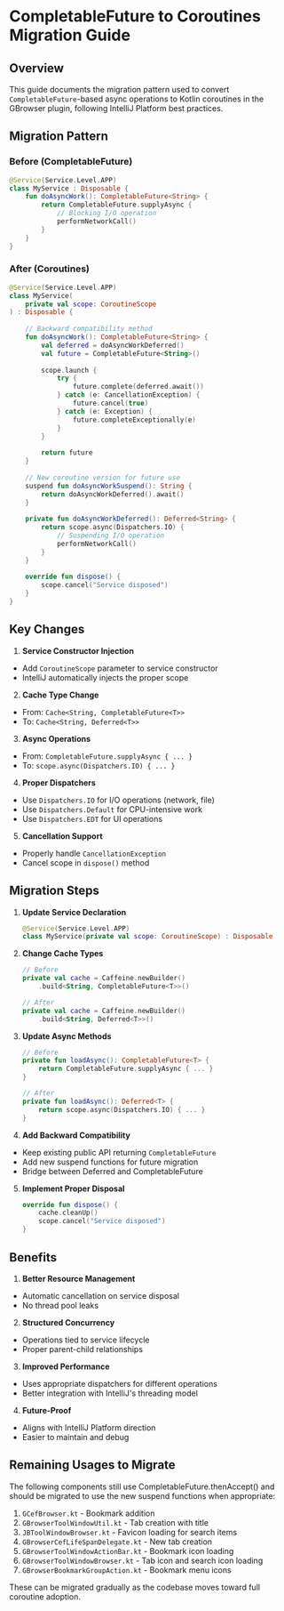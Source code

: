 # CompletableFuture to Coroutines Migration Guide

## Overview

This guide documents the migration pattern used to convert `CompletableFuture`-based async operations to Kotlin coroutines in the GBrowser plugin, following IntelliJ Platform best
practices.

## Migration Pattern

### Before (CompletableFuture)

```kotlin
@Service(Service.Level.APP)
class MyService : Disposable {
    fun doAsyncWork(): CompletableFuture<String> {
        return CompletableFuture.supplyAsync {
            // Blocking I/O operation
            performNetworkCall()
        }
    }
}
```

### After (Coroutines)

```kotlin
@Service(Service.Level.APP)
class MyService(
    private val scope: CoroutineScope
) : Disposable {
    
    // Backward compatibility method
    fun doAsyncWork(): CompletableFuture<String> {
        val deferred = doAsyncWorkDeferred()
        val future = CompletableFuture<String>()
        
        scope.launch {
            try {
                future.complete(deferred.await())
            } catch (e: CancellationException) {
                future.cancel(true)
            } catch (e: Exception) {
                future.completeExceptionally(e)
            }
        }
        
        return future
    }
    
    // New coroutine version for future use
    suspend fun doAsyncWorkSuspend(): String {
        return doAsyncWorkDeferred().await()
    }
    
    private fun doAsyncWorkDeferred(): Deferred<String> {
        return scope.async(Dispatchers.IO) {
            // Suspending I/O operation
            performNetworkCall()
        }
    }
    
    override fun dispose() {
        scope.cancel("Service disposed")
    }
}
```

## Key Changes

1. **Service Constructor Injection**
  - Add `CoroutineScope` parameter to service constructor
  - IntelliJ automatically injects the proper scope

2. **Cache Type Change**
  - From: `Cache<String, CompletableFuture<T>>`
  - To: `Cache<String, Deferred<T>>`

3. **Async Operations**
  - From: `CompletableFuture.supplyAsync { ... }`
  - To: `scope.async(Dispatchers.IO) { ... }`

4. **Proper Dispatchers**
  - Use `Dispatchers.IO` for I/O operations (network, file)
  - Use `Dispatchers.Default` for CPU-intensive work
  - Use `Dispatchers.EDT` for UI operations

5. **Cancellation Support**
  - Properly handle `CancellationException`
  - Cancel scope in `dispose()` method

## Migration Steps

1. **Update Service Declaration**
   ```kotlin
   @Service(Service.Level.APP)
   class MyService(private val scope: CoroutineScope) : Disposable
   ```

2. **Change Cache Types**
   ```kotlin
   // Before
   private val cache = Caffeine.newBuilder()
       .build<String, CompletableFuture<T>>()
   
   // After
   private val cache = Caffeine.newBuilder()
       .build<String, Deferred<T>>()
   ```

3. **Update Async Methods**
   ```kotlin
   // Before
   private fun loadAsync(): CompletableFuture<T> {
       return CompletableFuture.supplyAsync { ... }
   }
   
   // After
   private fun loadAsync(): Deferred<T> {
       return scope.async(Dispatchers.IO) { ... }
   }
   ```

4. **Add Backward Compatibility**
  - Keep existing public API returning `CompletableFuture`
  - Add new suspend functions for future migration
  - Bridge between Deferred and CompletableFuture

5. **Implement Proper Disposal**
   ```kotlin
   override fun dispose() {
       cache.cleanUp()
       scope.cancel("Service disposed")
   }
   ```

## Benefits

1. **Better Resource Management**
  - Automatic cancellation on service disposal
  - No thread pool leaks

2. **Structured Concurrency**
  - Operations tied to service lifecycle
  - Proper parent-child relationships

3. **Improved Performance**
  - Uses appropriate dispatchers for different operations
  - Better integration with IntelliJ's threading model

4. **Future-Proof**
  - Aligns with IntelliJ Platform direction
  - Easier to maintain and debug

## Remaining Usages to Migrate

The following components still use CompletableFuture.thenAccept() and should be migrated to use the new suspend functions when appropriate:

1. `GCefBrowser.kt` - Bookmark addition
2. `GBrowserToolWindowUtil.kt` - Tab creation with title
3. `JBToolWindowBrowser.kt` - Favicon loading for search items
4. `GBrowserCefLifeSpanDelegate.kt` - New tab creation
5. `GBrowserToolWindowActionBar.kt` - Bookmark icon loading
6. `GBrowserToolWindowBrowser.kt` - Tab icon and search icon loading
7. `GBrowserBookmarkGroupAction.kt` - Bookmark menu icons

These can be migrated gradually as the codebase moves toward full coroutine adoption.